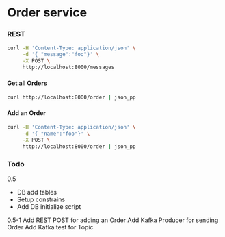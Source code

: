 # Order service

### REST
```bash
curl -H 'Content-Type: application/json' \
     -d '{ "message":"foo"}' \
     -X POST \
     http://localhost:8000/messages
```

#### Get all Orders
```bash
curl http://localhost:8000/order | json_pp
```

#### Add an Order
```bash
curl -H 'Content-Type: application/json' \
     -d '{ "name":"foo"}' \
     -X POST \
     http://localhost:8000/order | json_pp
```

### Todo
0.5
+ DB add tables
+ Setup constrains
+ Add DB initialize script

0.5-1 Add REST POST for adding an Order
Add Kafka Producer for sending Order
Add Kafka test for Topic